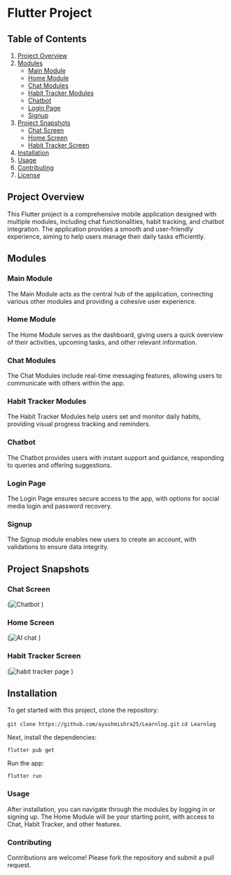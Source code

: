 # Flutter Project

## Table of Contents
1. [Project Overview](#project-overview)
2. [Modules](#modules)
   - [Main Module](#main-module)
   - [Home Module](#home-module)
   - [Chat Modules](#chat-modules)
   - [Habit Tracker Modules](#habit-tracker-modules)
   - [Chatbot](#chatbot)
   - [Login Page](#login-page)
   - [Signup](#signup)
3. [Project Snapshots](#project-snapshots)
   - [Chat Screen](#chat-screen)
   - [Home Screen](#home-screen)
   - [Habit Tracker Screen](#profile-screen)
4. [Installation](#installation)
5. [Usage](#usage)
6. [Contributing](#contributing)
7. [License](#license)

## Project Overview
This Flutter project is a comprehensive mobile application designed with multiple modules, including chat functionalities, habit tracking, and chatbot integration. The application provides a smooth and user-friendly experience, aiming to help users manage their daily tasks efficiently.

## Modules

###  Main Module
The Main Module acts as the central hub of the application, connecting various other modules and providing a cohesive user experience.

###  Home Module
The Home Module serves as the dashboard, giving users a quick overview of their activities, upcoming tasks, and other relevant information.

###  Chat Modules
The Chat Modules include real-time messaging features, allowing users to communicate with others within the app.

###  Habit Tracker Modules
The Habit Tracker Modules help users set and monitor daily habits, providing visual progress tracking and reminders.

###  Chatbot
The Chatbot provides users with instant support and guidance, responding to queries and offering suggestions.

###  Login Page
The Login Page ensures secure access to the app, with options for social media login and password recovery.

###  Signup
The Signup module enables new users to create an account, with validations to ensure data integrity.

## Project Snapshots

###  Chat Screen

(![Chatbot](https://github.com/user-attachments/assets/e31dc7f7-182d-4ed3-8a34-f8656b712d7a)
)

###  Home Screen

(![AI chat](https://github.com/user-attachments/assets/05e2764a-4190-4373-9192-bf26bc1ef27b)
)
###  Habit Tracker Screen

(![habit tracker page](https://github.com/user-attachments/assets/b2195d66-c013-47b3-a3b4-dfb910697986)
)

## Installation

To get started with this project, clone the repository:

```git clone https://github.com/ayushmishra25/Learnlog.git```
```cd Learnlog```

Next, install the dependencies:

```flutter pub get```

Run the app:

```flutter run```

### Usage
After installation, you can navigate through the modules by logging in or signing up. The Home Module will be your starting point, with access to Chat, Habit Tracker, and other features.

### Contributing
Contributions are welcome! Please fork the repository and submit a pull request.






















 
























